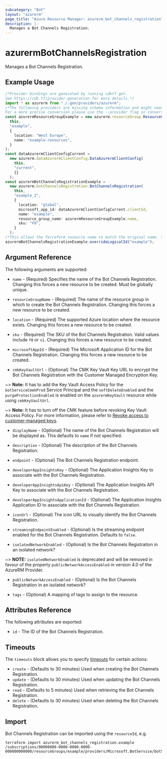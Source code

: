 ```yaml
---
subcategory: "Bot"
layout: "azurerm"
page_title: "Azure Resource Manager: azurerm_bot_channels_registration"
description: |-
  Manages a Bot Channels Registration.
---
```


# azurermBotChannelsRegistration

Manages a Bot Channels Registration.

## Example Usage

```typescript
/*Provider bindings are generated by running cdktf get.
See https://cdk.tf/provider-generation for more details.*/
import * as azurerm from "./.gen/providers/azurerm";
/*The following providers are missing schema information and might need manual adjustments to synthesize correctly: azurerm.
For a more precise conversion please use the --provider flag in convert.*/
const azurermResourceGroupExample = new azurerm.resourceGroup.ResourceGroup(
  this,
  "example",
  {
    location: "West Europe",
    name: "example-resources",
  }
);
const dataAzurermClientConfigCurrent =
  new azurerm.dataAzurermClientConfig.DataAzurermClientConfig(
    this,
    "current",
    {}
  );
const azurermBotChannelsRegistrationExample =
  new azurerm.botChannelsRegistration.BotChannelsRegistration(
    this,
    "example_2",
    {
      location: "global",
      microsoft_app_id: dataAzurermClientConfigCurrent.clientId,
      name: "example",
      resource_group_name: azurermResourceGroupExample.name,
      sku: "F0",
    }
  );
/*This allows the Terraform resource name to match the original name. You can remove the call if you don't need them to match.*/
azurermBotChannelsRegistrationExample.overrideLogicalId("example");

```

## Argument Reference

The following arguments are supported:

*   `name` - (Required) Specifies the name of the Bot Channels Registration. Changing this forces a new resource to be created. Must be globally unique.

*   `resourceGroupName` - (Required) The name of the resource group in which to create the Bot Channels Registration. Changing this forces a new resource to be created.

*   `location` - (Required) The supported Azure location where the resource exists. Changing this forces a new resource to be created.

*   `sku` - (Required) The SKU of the Bot Channels Registration. Valid values include `f0` or `s1`. Changing this forces a new resource to be created.

*   `microsoftAppId` - (Required) The Microsoft Application ID for the Bot Channels Registration. Changing this forces a new resource to be created.

*   `cmkKeyVaultUrl` - (Optional) The CMK Key Vault Key URL to encrypt the Bot Channels Registration with the Customer Managed Encryption Key.

\~> **Note:** It has to add the Key Vault Access Policy for the `botServiceCmekProd` Service Principal and the `softDeleteEnabled` and the `purgeProtectionEnabled` is enabled on the `azurermKeyVault` resource while using `cmkKeyVaultUrl`.

\~> **Note:** It has to turn off the CMK feature before revoking Key Vault Access Policy. For more information, please refer to [Revoke access to customer-managed keys](https://docs.microsoft.com/azure/bot-service/bot-service-encryption?view=azure-bot-service-4.0\&WT.mc_id=Portal-Microsoft_Azure_BotService#revoke-access-to-customer-managed-keys).

*   `displayName` - (Optional) The name of the Bot Channels Registration will be displayed as. This defaults to `name` if not specified.

*   `description` - (Optional) The description of the Bot Channels Registration.

*   `endpoint` - (Optional) The Bot Channels Registration endpoint.

*   `developerAppInsightsKey` - (Optional) The Application Insights Key to associate with the Bot Channels Registration.

*   `developerAppInsightsApiKey` - (Optional) The Application Insights API Key to associate with the Bot Channels Registration.

*   `developerAppInsightsApplicationId` - (Optional) The Application Insights Application ID to associate with the Bot Channels Registration.

*   `iconUrl` - (Optional) The icon URL to visually identify the Bot Channels Registration.

*   `streamingEndpointEnabled` - (Optional) Is the streaming endpoint enabled for the Bot Channels Registration. Defaults to `false`.

*   `isolatedNetworkEnabled` - (Optional) Is the Bot Channels Registration in an isolated network?

\~> **NOTE:** `isolatedNetworkEnabled` is deprecated and will be removed in favour of the property `publicNetworkAccessEnabled` in version 4.0 of the AzureRM Provider.

*   `publicNetworkAccessEnabled` - (Optional) Is the Bot Channels Registration in an isolated network?

*   `tags` - (Optional) A mapping of tags to assign to the resource.

## Attributes Reference

The following attributes are exported:

* `id` - The ID of the Bot Channels Registration.

## Timeouts

The `timeouts` block allows you to specify [timeouts](https://www.terraform.io/language/resources/syntax#operation-timeouts) for certain actions:

* `create` - (Defaults to 30 minutes) Used when creating the Bot Channels Registration.
* `update` - (Defaults to 30 minutes) Used when updating the Bot Channels Registration.
* `read` - (Defaults to 5 minutes) Used when retrieving the Bot Channels Registration.
* `delete` - (Defaults to 30 minutes) Used when deleting the Bot Channels Registration.

## Import

Bot Channels Registration can be imported using the `resourceId`, e.g.

```console
terraform import azurerm_bot_channels_registration.example /subscriptions/00000000-0000-0000-0000-000000000000/resourceGroups/example/providers/Microsoft.BotService/botServices/example
```
